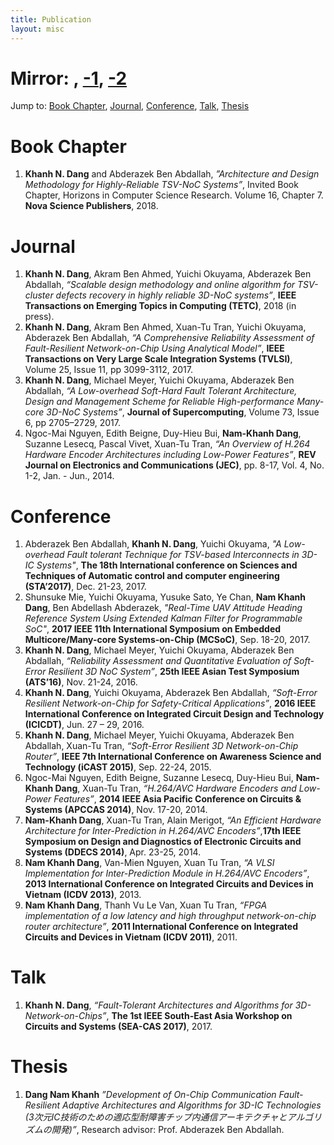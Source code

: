 ```yaml
---
title: Publication
layout: misc
---
```


# Mirror: [<i class="ai ai-google-scholar-square"></i>](https://scholar.google.com.vn/citations?user=mQbqkUMAAAAJ&hl=en), [<i class="ai ai-dblp-square"></i>-1](http://dblp.org/pid/184/5348), [<i class="ai ai-dblp-square"></i>-2](http://dblp.org/pid/155/5970)

Jump to: [Book Chapter](#b), [Journal](#j), [Conference](#c), [Talk](#t), [Thesis](#th)

# <a name="b"></a> Book Chapter
1. **Khanh N. Dang** and Abderazek Ben Abdallah, _”Architecture and Design Methodology for Highly-Reliable TSV-NoC Systems”_, Invited Book Chapter, Horizons in Computer Science Research. Volume 16, Chapter 7. **Nova Science Publishers**, 2018. [<i class="fa fa-link" aria-hidden="true"></i>](https://www.novapublishers.com/catalog/product_info.php?products_id=64154) [<i class="far fa-file-pdf"></i>](http://adaptive.u-aizu.ac.jp/aslwp/wp-content/uploads/2018/03/Dng_Benab_NOVA_Chapter_2018.pdf)

# <a name="j"></a> Journal
1.  **Khanh N. Dang**, Akram Ben Ahmed, Yuichi Okuyama, Abderazek Ben Abdallah, _“Scalable design methodology and online algorithm for TSV-cluster defects recovery in highly reliable 3D-NoC systems”_, **IEEE Transactions on Emerging Topics in Computing (TETC)**, 2018 (in press). [<i class="fa fa-link" aria-hidden="true"></i>](https://doi.org/10.1109/TETC.2017.2762407)
1.  **Khanh N. Dang**, Akram Ben Ahmed, Xuan-Tu Tran, Yuichi Okuyama, Abderazek Ben Abdallah, _“A Comprehensive Reliability Assessment of Fault-Resilient Network-on-Chip Using Analytical Model”_, **IEEE Transactions on Very Large Scale Integration Systems (TVLSI)**, Volume 25, Issue 11, pp 3099-3112, 2017. [<i class="fa fa-link" aria-hidden="true"></i>](https://doi.org/10.1109/TVLSI.2017.2736004)
1.  **Khanh N. Dang**, Michael Meyer, Yuichi Okuyama, Abderazek Ben Abdallah, _“A Low-overhead Soft-Hard Fault Tolerant Architecture, Design and Management Scheme for Reliable High-performance Many-core 3D-NoC Systems”_, **Journal of Supercomputing**, Volume 73, Issue 6, pp 2705–2729, 2017. [<i class="fa fa-link" aria-hidden="true"></i>](https://link.springer.com/article/10.1007/s11227-016-1951-0)
1.  Ngoc-Mai Nguyen, Edith Beigne, Duy-Hieu Bui, **Nam-Khanh Dang**, Suzanne Lesecq, Pascal Vivet, Xuan-Tu Tran, _“An Overview of H.264 Hardware Encoder Architectures including Low-Power Features”_, **REV Journal on Electronics and Communications (JEC)**, pp. 8-17, Vol. 4, No. 1-2, Jan. - Jun., 2014. [<i class="fa fa-link" aria-hidden="true"></i>](http://www.rev-jec.org/index.php/rev-jec/article/view/72/72)

# <a name="c"></a> Conference
1. Abderazek Ben Abdallah, **Khanh N. Dang**, Yuichi Okuyama, _"A Low-overhead Fault tolerant Technique for TSV-based Interconnects in 3D-IC Systems"_, **The 18th International conference on Sciences and Techniques of Automatic control and computer engineering (STA’2017)**, Dec. 21-23, 2017.
1. Shunsuke Mie, Yuichi Okuyama, Yusuke Sato, Ye Chan, **Nam Khanh Dang**, Ben Abdellash Abderazek, _"Real-Time UAV Attitude Heading Reference System Using Extended Kalman Filter for Programmable SoC"_, **2017 IEEE 11th International Symposium on Embedded Multicore/Many-core Systems-on-Chip (MCSoC)**, Sep. 18-20, 2017.
1.  **Khanh N. Dang**, Michael Meyer, Yuichi Okuyama, Abderazek Ben Abdallah, _“Reliability Assessment and Quantitative Evaluation of Soft-Error Resilient 3D NoC System”_, **25th IEEE Asian Test Symposium (ATS’16)**, Nov. 21-24, 2016.
1.  **Khanh N. Dang**, Yuichi Okuyama, Abderazek Ben Abdallah, _“Soft-Error Resilient Network-on-Chip for Safety-Critical Applications”_, **2016 IEEE International Conference on Integrated Circuit Design and Technology (ICICDT)**, Jun. 27 – 29, 2016.
1.  **Khanh N. Dang**, Michael Meyer, Yuichi Okuyama, Abderazek Ben Abdallah, Xuan-Tu Tran, _“Soft-Error Resilient 3D Network-on-Chip Router”_, **IEEE 7th International Conference on Awareness Science and Technology (iCAST 2015)**, Sep. 22-24, 2015.
1.  Ngoc-Mai Nguyen, Edith Beigne, Suzanne Lesecq, Duy-Hieu Bui, **Nam-Khanh Dang**, Xuan-Tu Tran, _“H.264/AVC Hardware Encoders and Low-Power Features”_, **2014 IEEE Asia Pacific Conference on Circuits & Systems (APCCAS 2014)**, Nov. 17-20, 2014.
1.  **Nam-Khanh Dang**, Xuan-Tu Tran, Alain Merigot, _“An Efficient Hardware Architecture for Inter-Prediction in H.264/AVC Encoders”_,**17th IEEE Symposium on Design and Diagnostics of Electronic Circuits and Systems (DDECS 2014)**, Apr. 23-25, 2014.
1.  **Nam Khanh Dang**, Van-Mien Nguyen, Xuan Tu Tran, _“A VLSI Implementation for Inter-Prediction Module in H.264/AVC Encoders”_, **2013 International Conference on Integrated Circuits and Devices in Vietnam (ICDV 2013)**, 2013.
1.  **Nam Khanh Dang**, Thanh Vu Le Van, Xuan Tu Tran, _“FPGA implementation of a low latency and high throughput network-on-chip router architecture”_, **2011 International Conference on Integrated Circuits and Devices in Vietnam (ICDV 2011)**, 2011.

# <a name="t"></a> Talk

1.  **Khanh N. Dang**, _“Fault-Tolerant Architectures and Algorithms for 3D-Network-on-Chips”_, **The 1st IEEE South-East Asia Workshop on Circuits and Systems (SEA-CAS 2017)**, 2017.

# <a name="th"></a> Thesis

1.  **Dang Nam Khanh** _”Development of On-Chip Communication Fault-Resilient Adaptive Architectures and Algorithms for 3D-IC Technologies (3次元IC技術のための適応型耐障害チップ内通信アーキテクチャとアルゴリズムの開発)”_, Research advisor: Prof. Abderazek Ben Abdallah.  [<i class="fa fa-link" aria-hidden="true"></i>](http://doi.org/10.15016/00000140)
